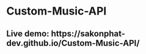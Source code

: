 <h1>Custom-Music-API</h1>
<h2><a target="_blank">Live demo: https://sakonphat-dev.github.io/Custom-Music-API/</h2>
